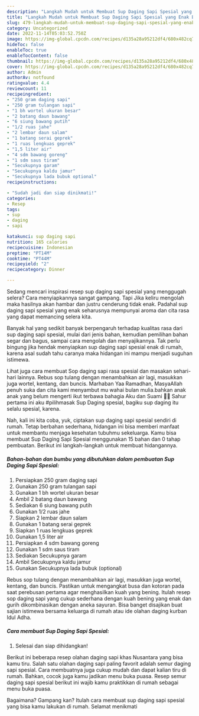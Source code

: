 ```yaml
---
description: "Langkah Mudah untuk Membuat Sup Daging Sapi Spesial yang Enak Banget, Buat Buka Puasa Enak Banget"
title: "Langkah Mudah untuk Membuat Sup Daging Sapi Spesial yang Enak Banget, Buat Buka Puasa Enak Banget"
slug: 479-langkah-mudah-untuk-membuat-sup-daging-sapi-spesial-yang-enak-banget-buat-buka-puasa-enak-banget
category: Uncategorized
date: 2022-11-14T05:03:52.750Z
image: https://img-global.cpcdn.com/recipes/d135a28a95212df4/680x482cq70/sup-daging-sapi-spesial-foto-resep-utama.jpg
hideToc: false
enableToc: true
enableTocContent: false
thumbnail: https://img-global.cpcdn.com/recipes/d135a28a95212df4/680x482cq70/sup-daging-sapi-spesial-foto-resep-utama.jpg
cover: https://img-global.cpcdn.com/recipes/d135a28a95212df4/680x482cq70/sup-daging-sapi-spesial-foto-resep-utama.jpg
author: Admin
authorAv: notfound
ratingvalue: 4.4
reviewcount: 11
recipeingredient:
- "250 gram daging sapi"
- "250 gram tulangan sapi"
- "1 bh wortel ukuran besar"
- "2 batang daun bawang"
- "6 siung bawang putih"
- "1/2 ruas jahe"
- "2 lembar daun salam"
- "1 batang serai geprek"
- "1 ruas lengkuas geprek"
- "1,5 liter air"
- "4 sdm bawang goreng"
- "1 sdm saus tiram"
- "Secukupnya garam"
- "Secukupnya kaldu jamur"
- "Secukupnya lada bubuk optional"
recipeinstructions:

- "Sudah jadi dan siap dinikmati!"
categories:
- Resep
tags:
- sup
- daging
- sapi

katakunci: sup daging sapi 
nutrition: 165 calories
recipecuisine: Indonesian
preptime: "PT14M"
cooktime: "PT44M"
recipeyield: "2"
recipecategory: Dinner

---
```



Sedang mencari inspirasi resep sup daging sapi spesial yang menggugah selera? Cara menyiapkannya sangat gampang. Tapi Jika keliru mengolah maka hasilnya akan hambar dan justru cenderung tidak enak. Padahal sup daging sapi spesial yang enak seharusnya mempunyai aroma dan cita rasa yang dapat memancing selera kita.


Banyak hal yang sedikit banyak berpengaruh terhadap kualitas rasa dari sup daging sapi spesial, mulai dari jenis bahan, kemudian pemilihan bahan segar dan bagus, sampai cara mengolah dan menyajikannya. Tak perlu bingung jika hendak menyiapkan sup daging sapi spesial enak di rumah, karena asal sudah tahu caranya maka hidangan ini mampu menjadi suguhan istimewa.

Lihat juga cara membuat Sop daging sapi rasa spesial dan masakan sehari-hari lainnya. Rebus sop tulang dengan menambahkan air lagi, masukkan juga wortel, kentang, dan buncis. Marhaban Yaa Ramadhan, MasyaAllah penuh suka dan cita kami menyambut mu wahai bulan mulia.bahkan anak anak yang belum mengerti ikut terbawa bahagia Aku dan Suami 🤲🥰 Sahur pertama ini aku #pilihmasak Sup Daging spesial, bagiku sup daging itu selalu spesial, karena.


Nah, kali ini kita coba, yuk, ciptakan sup daging sapi spesial sendiri di rumah. Tetap berbahan sederhana, hidangan ini bisa memberi manfaat untuk membantu menjaga kesehatan tubuhmu sekeluarga. Kamu bisa membuat Sup Daging Sapi Spesial menggunakan 15 bahan dan 0 tahap pembuatan. Berikut ini langkah-langkah untuk membuat hidangannya.

<!--inarticleads1-->

##### Bahan-bahan dan bumbu yang dibutuhkan dalam pembuatan Sup Daging Sapi Spesial:

1. Persiapkan 250 gram daging sapi
1. Gunakan 250 gram tulangan sapi
1. Gunakan 1 bh wortel ukuran besar
1. Ambil 2 batang daun bawang
1. Sediakan 6 siung bawang putih
1. Gunakan 1/2 ruas jahe
1. Siapkan 2 lembar daun salam
1. Gunakan 1 batang serai geprek
1. Siapkan 1 ruas lengkuas geprek
1. Gunakan 1,5 liter air
1. Persiapkan 4 sdm bawang goreng
1. Gunakan 1 sdm saus tiram
1. Sediakan Secukupnya garam
1. Ambil Secukupnya kaldu jamur
1. Gunakan Secukupnya lada bubuk (optional)


Rebus sop tulang dengan menambahkan air lagi, masukkan juga wortel, kentang, dan buncis. Pastikan untuk mengangkat busa dan kotoran pada saat perebusan pertama agar menghasilkan kuah yang bening. Itulah resep sop daging sapi yang cukup sederhana dengan kuah bening yang enak dan gurih dikombinasikan dengan aneka sayuran. Bisa banget disajikan buat sajian istimewa bersama keluarga di rumah atau ide olahan daging kurban Idul Adha. 

<!--inarticleads2-->

##### Cara membuat Sup Daging Sapi Spesial:


1. Selesai dan siap dihidangkan!

Berikut ini beberapa resep olahan daging sapi khas Nusantara yang bisa kamu tiru. Salah satu olahan daging sapi paling favorit adalah semur daging sapi spesial. Cara membuatnya juga cukup mudah dan dapat kalian tiru di rumah. Bahkan, cocok juga kamu jadikan menu buka puasa. Resep semur daging sapi spesial berikut ini wajib kamu praktikkan di rumah sebagai menu buka puasa. 

Bagaimana? Gampang kan? Itulah cara membuat sup daging sapi spesial yang bisa kamu lakukan di rumah. Selamat menikmati
